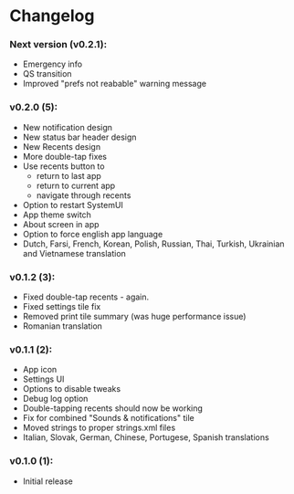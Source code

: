 # Changelog

### Next version (v0.2.1):

- Emergency info
- QS transition
- Improved "prefs not reabable" warning message

### v0.2.0 (5):

- New notification design
- New status bar header design
- New Recents design
- More double-tap fixes
- Use recents button to
  - return to last app
  - return to current app
  - navigate through recents
- Option to restart SystemUI
- App theme switch
- About screen in app
- Option to force english app language
- Dutch, Farsi, French, Korean, Polish, Russian, Thai, Turkish, Ukrainian and Vietnamese translation


### v0.1.2 (3):

- Fixed double-tap recents - again.
- Fixed settings tile fix
- Removed print tile summary (was huge performance issue)
- Romanian translation


### v0.1.1 (2):

- App icon
- Settings UI
- Options to disable tweaks
- Debug log option
- Double-tapping recents should now be working
- Fix for combined "Sounds & notifications" tile
- Moved strings to proper strings.xml files
- Italian, Slovak, German, Chinese, Portugese, Spanish translations


### v0.1.0 (1):

- Initial release
